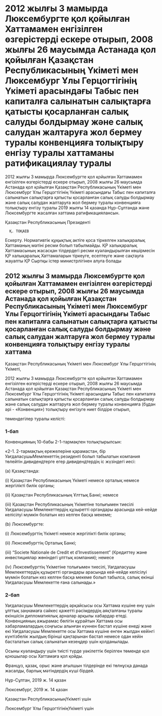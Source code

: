 # 2012 жылғы 3 мамырда Люксембургте қол қойылған Хаттамамен енгізілген өзгерістерді ескере отырып, 2008 жылғы 26 маусымда Астанада қол қойылған Қазақстан Республикасының Үкіметі мен Люксембург Ұлы Герцогтігінің Үкіметі арасындағы Табыс пен капиталға салынатын салықтарға қатысты қосарланған салық салуды болдырмау және салық салудан жалтаруға жол бермеу туралы конвенцияға толықтыру енгізу туралы хаттаманы ратификациялау туралы

2012 жылғы 3 мамырда Люксембургте қол қойылған Хаттамамен енгізілген өзгерістерді ескере отырып, 2008 жылғы 26 маусымда Астанада қол қойылған Қазақстан Республикасының Үкіметі мен Люксембург Ұлы Герцогтігінің Үкіметі арасындағы Табыс пен капиталға салынатын салықтарға қатысты қосарланған салық салуды болдырмау және салық салудан жалтаруға жол бермеу туралы конвенцияға толықтыру енгізу туралы 2019 жылғы 14 қазанда Нұр-Сұлтанда және Люксембургте жасалған хаттама ратификациялансын.

Қазақстан Республикасының  Президенті

      Қ. ТОҚАЕВ

Ескерту. Нормативтік құқықтық актіге қоса тіркелген халықаралық Хаттаманың мәтіні ресми болып табылмайды. ҚР халықаралық Хаттамасының жасасқан тілдердегі ресми куәландырылған көшірмесін ҚР халықаралық Хаттамаларын тіркеуге, есептеуге және сақтауға жауапты ҚР Сыртқы істер министрлігінен алуға болады

## 2012 жылғы 3 мамырда Люксембургте қол қойылған Хаттамамен енгізілген өзгерістерді ескере отырып, 2008 жылғы 26 маусымда Астанада қол қойылған Қазақстан Республикасының Үкіметі мен Люксембург Ұлы Герцогтігінің Үкіметі арасындағы Табыс пен капиталға салынатын салықтарға қатысты қосарланған салық салуды болдырмау және салық салудан жалтаруға жол бермеу туралы конвенцияға толықтыру енгізу туралы хаттама

Қазақстан Республикасының Үкіметі мен Люксембург Ұлы Герцогтігінің Үкіметі,

2012 жылғы 3 мамырда Люксембургте қол қойылған Хаттамамен енгізілген өзгерістерді ескере отырып, 2008 жылғы 26 маусымда Астанада қол қойылған Қазақстан Республикасының Үкіметі мен Люксембург Ұлы Герцогтігінің Үкіметі арасындағы Табыс пен капиталға салынатын салықтарға қатысты қосарланған салық салуды болдырмау және салық салудан жалтаруға жол бермеу туралы конвенцияға (бұдан әрі - «Конвенция») толықтыру енгізуге ниет білдіре отырып,

төмендегілер туралы келісті:

### 1-бап

Конвенцияның 10-бабы 2-1-тармақпен толықтырылсын:

«2-1. 2-тармақтың ережелеріне қарамастан, бір УағдаласушыМемлекеттің резиденті болып табылатын компания төлейтін дивидендтерге егер дивидендтердің іс жүзіндегі иесі:

(a) Қазақстанда:

(i) Қазақстан Республикасының Үкіметі немесе орталық немесе жергілікті билік органы;

(ii) Қазақстан Республикасының Ұлттық Банкі; немесе

(iii) Қазақстан Республикасының Үкіметіне толығымен тиесілі Уағдаласушы Мемлекеттердің құзыретті органдары арасында кей-кейде келісілуі мүмкін болатын кез келген басқа мекеме;

(b) Люксембургте:

(i) Люксембургтің Үкіметі немесе жергілікті билік органы;

(ii) Люксембургтің Орталық Банкі;

(iii) “Societe Nationale de Credit et d’Investissement” (Кредиттеу және инвестициялар жөніндегі ұлттық компания); немесе

(iv) Люксембургтің Үкіметіне толығымен тиесілі, Уағдаласушы Мемлекеттердің құзыретті органдары арасында кей-кейде келісілуі мүмкін болатын кез келген басқа мекеме болып табылса, салық екінші Уағдаласушы Мемлекетте ғана салынады.»

### 2-бап

Уағдаласушы Мемлекеттердің әрқайсысы осы Хаттама күшіне ену үшін ұлттық заңнамаға сәйкес қажетті рәсімдердің аяқталғаны туралы екіншісін дипломатиялық арналар арқылы хабардар етеді. Конвенцияның ажырамас бөлігін құрайтын Хаттама осы хабарламалардың соңғысы алынған күннен бастап күшіне енеді және екі Уағдаласушы Мемлекетте осы Хаттама күшіне енген жылдан кейінгі күнтізбелік жылдың бірінші қаңтарынан бастап немесе одан кейін басталатын салық салынатын кезеңдер үшін қолданылады.

Осыны куәландыру үшін тиісті түрде уәкілеттік берілген төменде қол қоюшылар осы Хаттамаға қол қойды.

Француз, қазақ, орыс және ағылшын тілдерінде екі төлнұсқа данада жасалды, барлық мәтіндердің күші бірдей.

Нұр-Сұлтан, 2019 ж. 14 қазан

Люксембург, 2019 ж. 14 қазан

Қазақстан РеспубликасыныңҮкіметі үшін

Люксембург Ұлы ГерцогтігініңҮкіметі үшін

